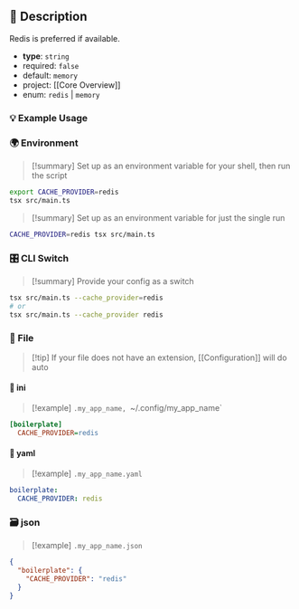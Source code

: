 ## 📜 Description

Redis is preferred if available.

- **type**: `string`
- required: `false`
- default: `memory`
- project: [[Core Overview]]
- enum: `redis` | `memory`

### 💡 Example Usage

### 🌍 Environment

> [!summary] Set up as an environment variable for your shell, then run the script
```bash
export CACHE_PROVIDER=redis
tsx src/main.ts
```
> [!summary] Set up as an environment variable for just the single run

```bash
CACHE_PROVIDER=redis tsx src/main.ts
```
### 🎛️ CLI Switch

> [!summary] Provide your config as a switch
```bash
tsx src/main.ts --cache_provider=redis
# or
tsx src/main.ts --cache_provider redis
```
### 📁 File
> [!tip] If your file does not have an extension, [[Configuration]] will do auto
#### 📘 ini

> [!example] 
> `.my_app_name, `~/.config/my_app_name`

```ini
[boilerplate]
  CACHE_PROVIDER=redis
```
#### 📄 yaml

> [!example]
> `.my_app_name.yaml`

```yaml
boilerplate:
  CACHE_PROVIDER: redis
```
### 🗃️ json

> [!example]
> `.my_app_name.json`

```json
{
  "boilerplate": {
    "CACHE_PROVIDER": "redis"
  }
}
```
